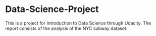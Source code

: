 # Data-Science-Project
This is a project for Introduction to Data Science through Udacity. The report consists of the analysis of the NYC subway dataset.
